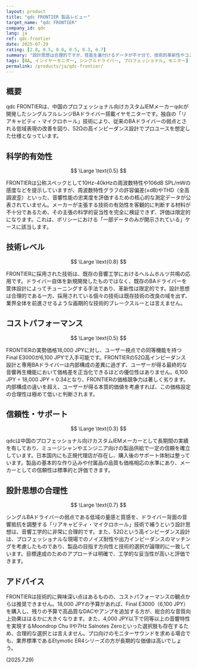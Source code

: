 ```yaml
---
layout: product
title: "qdc FRONTIER 製品レビュー"
target_name: "qdc FRONTIER"
company_id: qdc
lang: ja
ref: qdc-frontier
date: 2025-07-29
rating: [2.8, 0.5, 0.8, 0.5, 0.3, 0.7]
summary: "設計思想は合理的ですが、性能を裏付けるデータが不十分で、技術的革新性やコストパフォーマンスに大きな課題を抱えるイヤホンです。"
tags: [BA, インイヤーモニター, シングルドライバー, プロフェッショナル, モニター]
permalink: /products/ja/qdc-frontier/
---
```

## 概要

qdc FRONTIERは、中国のプロフェッショナル向けカスタムIEMメーカーqdcが開発したシングルフルレンジBAドライバー搭載イヤモニターです。独自の「リアキャビティ・マイクロホール」技術により、従来のBAドライバーの弱点とされる低域表現の改善を図り、52Ωの高インピーダンス設計でプロユースを想定した仕様となっています。

## 科学的有効性

$$ \Large \text{0.5} $$

FRONTIERは公称スペックとして10Hz-40kHzの周波数特性や106dB SPL/mWの感度などを提示していますが、周波数特性グラフの許容偏差(±dB)やTHD（全高調波歪）といった、音響性能の忠実度を評価するための核心的な測定データが公表されていません。メーカーが主張する技術の有効性を客観的に判断する材料が不十分であるため、その主張の科学的妥当性を完全に検証できず、評価は限定的になります。これは、ポリシーにおける「一部データのみが開示されている」ケースに該当します。

## 技術レベル

$$ \Large \text{0.8} $$

FRONTIERに採用された技術は、既存の音響工学におけるヘルムホルツ共鳴の応用です。ドライバー自体を新規開発したものではなく、既存のBAドライバーを筐体設計によってチューニングする手法であり、革新性は限定的です。設計思想は合理的である一方、採用されている個々の技術は既存技術の改良の域を出ず、業界全体を前進させるような画期的な技術的ブレークスルーとは言えません。

## コストパフォーマンス

$$ \Large \text{0.5} $$

FRONTIERの実勢価格18,000 JPYに対し、ユーザー視点での同等機能を持つFinal E3000が6,100 JPYで入手可能です。FRONTIERの52Ω高インピーダンス設計と専用BAドライバーは内部構成の差異に過ぎず、ユーザーが得る最終的な音響再生機能において価格差を正当化できるほどの優位性はありません。6,100 JPY ÷ 18,000 JPY = 0.34となり、FRONTIERの価格競争力は著しく劣ります。内部構成の違いを超え、ユーザーが得る本質的価値を考慮すれば、この価格設定の合理性は極めて低いと判断されます。

## 信頼性・サポート

$$ \Large \text{0.3} $$

qdcは中国のプロフェッショナル向けカスタムIEMメーカーとして長期間の実績を有しており、ミュージシャンやエンジニア向けの製品供給で一定の信頼を確立しています。日本国内にも正規代理店が存在し、購入後のサポート体制は整っています。製品の基本的な作り込みや付属品の品質も価格相応の水準にあり、メーカーとしての信頼性は標準的と評価できます。

## 設計思想の合理性

$$ \Large \text{0.7} $$

シングルBAドライバーの弱点である低域の量感と質感を、ドライバー背面の音響抵抗を調整する「リアキャビティ・マイクロホール」技術で補うという設計思想は、音響工学的に非常に合理的です。また、52Ωという高インピーダンス設計は、プロフェッショナルな現場でのノイズ耐性や出力インピーダンスのマッチングを考慮したものであり、製品の目指す方向性と技術的選択が論理的に一致しています。目標達成のためのアプローチは明確で、工学的な妥当性が高いと評価できます。

## アドバイス

FRONTIERは技術的に興味深い点はあるものの、コストパフォーマンスの観点からは推奨できません。18,000 JPYの予算があれば、Final E3000（6,100 JPY）を購入し、残りの予算で高品質なDACやアンプを追加する方が、総合的な音質向上効果ははるかに大きくなります。また、4,000 JPY以下で同等以上の音響特性を実現するMoondrop Chu IIや7Hz Salnotes Zeroといった選択肢も存在するため、合理的な選択とは言えません。プロ向けのモニターサウンドを求める場合でも、業界標準であるEtymotic ER4シリーズの方が長期的な価値は高いでしょう。

(2025.7.29)
